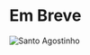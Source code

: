 # Em Breve

![Santo Agostinho]([http://url/to/img.png](https://upload.wikimedia.org/wikipedia/commons/thumb/e/ea/Saint_Augustine_by_Philippe_de_Champaigne.jpg/376px-Saint_Augustine_by_Philippe_de_Champaigne.jpg))
